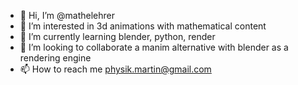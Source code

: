- 👋 Hi, I’m @mathelehrer
- 👀 I’m interested in 3d animations with mathematical content
- 🌱 I’m currently learning blender, python, render
- 💞️ I’m looking to collaborate a manim alternative with blender as a rendering engine
- 📫 How to reach me physik.martin@gmail.com

<!---
mathelehrer/mathelehrer is a ✨ special ✨ repository because its `README.md` (this file) appears on your GitHub profile.
You can click the Preview link to take a look at your changes.
--->
